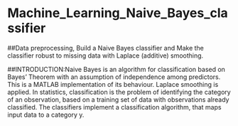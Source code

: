 # Machine_Learning_Naive_Bayes_classifier
##Data preprocessing, Build a Naive Bayes classifier and Make the classifier robust to missing data with Laplace (additive) smoothing.

##INTRODUCTION:Naive Bayes is an algorithm for classification based on Bayes’ Theorem with an assumption of independence
among predictors. This is a MATLAB implementation of its behaviour. Laplace smoothing is applied. In statistics,
classification is the problem of identifying the category of an observation, based on a training set of data with
observations already classified. The classifiers implement a classification algorithm, that maps input data to a
category y.
